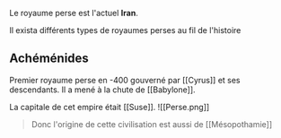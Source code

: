 Le royaume perse est l'actuel **Iran**.

Il exista différents types de royaumes perses au fil de l'histoire
## Achéménides
Premier royaume perse en -400 gouverné par [[Cyrus]] et ses descendants. Il a mené à la chute de [[Babylone]].

La capitale de cet empire était [[Suse]].
![[Perse.png]]
> Donc l'origine de cette civilisation est aussi de [[Mésopothamie]]